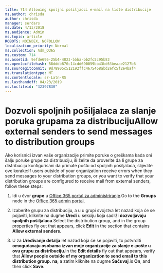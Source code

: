```yaml
---
title: 714 Allowing spoljni pošiljaoci e-mail na liste distribucije
ms.author: chrisda
author: chrisda
manager: serdars
ms.date: 4/13/2018
ms.audience: Admin
ms.topic: article
ROBOTS: NOINDEX, NOFOLLOW
localization_priority: Normal
ms.collection: Adm_O365
ms.custom: 714
ms.assetid: 9efde695-25b4-4023-bbba-bb2fc5c95b83
ms.openlocfilehash: 58dddb870c14cdd690059bb43bd63beaae2127b6
ms.sourcegitcommit: 9d78905c512192ffc4675468abd2efc5f2e4baf4
ms.translationtype: MT
ms.contentlocale: sr-Latn-RS
ms.lasthandoff: 04/23/2019
ms.locfileid: "32397830"
---
```

# <a name="allow-external-senders-to-send-messages-to-distribution-groups"></a><span data-ttu-id="0bde1-102">Dozvoli spoljnih pošiljalaca za slanje poruka grupama za distribuciju</span><span class="sxs-lookup"><span data-stu-id="0bde1-102">Allow external senders to send messages to distribution groups</span></span>

<span data-ttu-id="0bde1-103">Ako korisnici izvan vaše organizacije primite poruke o greškama kada oni šalju poruke grupe za distribuciju, ili želite da proverite da li grupe za distribuciju konfigurisani da primate poštu od spoljnih pošiljalaca, slijedite ove korake:</span><span class="sxs-lookup"><span data-stu-id="0bde1-103">If users outside of your organization receive errors when they send messages to your distribution groups, or you want to verify that your distribution groups are configured to receive mail from external senders, follow these steps:</span></span>

1. <span data-ttu-id="0bde1-104">Idi u čvor **grupe** u [Office 365 portal za administriranje](https://portal.office.com/adminportal/home#/groups).</span><span class="sxs-lookup"><span data-stu-id="0bde1-104">Go to the **Groups** node in the [Office 365 admin portal](https://portal.office.com/adminportal/home#/groups).</span></span>

2. <span data-ttu-id="0bde1-105">Izaberite grupu za distribuciju, a u u grupi svojstva let nazad koja će se pojaviti, kliknite na dugme **Uredi** u sekciju koja sadrži **dozvoljavaju spoljnih pošiljalaca**.</span><span class="sxs-lookup"><span data-stu-id="0bde1-105">Select the distribution group, and in the group properties fly out that appears, click **Edit** in the section that contains **Allow external senders**.</span></span>

3. <span data-ttu-id="0bde1-106">U za **Uređivanje detalja** let nazad koja će se pojaviti, to potvrditi **omogućavaju osobama izvan moje organizacije za slanje e-pošte u ovu grupu za distribuciju.**</span><span class="sxs-lookup"><span data-stu-id="0bde1-106">In the **Edit details** fly out that appears, verify that **Allow people outside of my organization to send email to this distribution group.**</span></span> <span data-ttu-id="0bde1-107">**na**, a zatim kliknite na dugme **Sačuvaj**.</span><span class="sxs-lookup"><span data-stu-id="0bde1-107">is **On**, and then click **Save**.</span></span>
